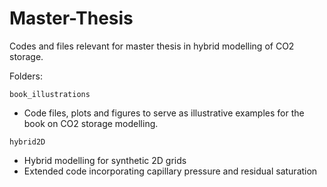 # Master-Thesis
Codes and files relevant for master thesis in hybrid modelling of CO2 storage.

Folders:

`book_illustrations`
- Code files, plots and figures to serve as illustrative examples for the book on CO2 storage modelling.

`hybrid2D`
- Hybrid modelling for synthetic 2D grids
- Extended code incorporating capillary pressure and residual saturation
